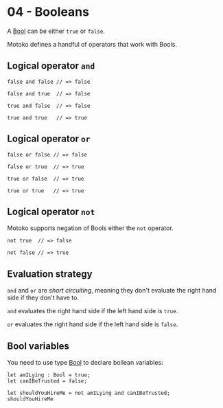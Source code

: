 # 04 - Booleans

A [Bool](../main/base/Bool.md) can be either `true` or `false`.

Motoko defines a handful of operators that work with Bools.

## Logical operator `and`
```motoko
false and false // => false
```
```motoko
false and true  // => false
```
```motoko
true and false  // => false
```
```motoko
true and true   // => true
```

## Logical operator `or`
```motoko
false or false // => false
```
```motoko
false or true  // => true
```
```motoko
true or false  // => true
```
```motoko
true or true   // => true
```

## Logical operator `not`
Motoko supports negation of Bools either the `not` operator.

```motoko
not true  // => false
```

```motoko
not false // => true
```


## Evaluation strategy

`and` and `or` are _short circuiting_, meaning they don't evaluate the right
hand side if they don't have to.

`and` evaluates the right hand side if the left hand side is `true`.

`or` evaluates the right hand side if the left hand side is `false`.

## Bool variables
You need to use type [Bool](../main/base/Bool.md) to declare bollean variables:
```motoko
let amILying : Bool = true;
let canIBeTrusted = false;

let shouldYouHireMe = not amILying and canIBeTrusted;
shouldYouHireMe

```